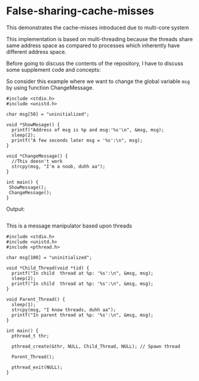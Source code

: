 # False-sharing-cache-misses
This demonstrates the cache-misses introduced due to multi-core system

This implementation is based on multi-threading because the threads share same address space as compared to processes which inherently have different address space.

Before going to discuss the contents of the repository, I have to discuss some supplement code and concepts:

So consider this example where we want to change the global variable  ```msg```  by using function ChangeMessage.
```
#include <stdio.h>
#include <unistd.h>

char msg[50] = "uninitialized";

void *ShowMesage() {
  printf("Address of msg is %p and msg:'%s'\n", &msg, msg);
  sleep(2);
  printf("A few seconds later msg = '%s':\n", msg);
}

void *ChangeMessage() {
  //This doesn't work
  strcpy(msg, "I'm a noob, duhh aa");
}

int main() {
 ShowMessage();
 ChangeMessage();
}

```
Output:
```

```
This is a message manipulator based upon threads

```
#include <stdio.h>
#include <unistd.h>
#include <pthread.h>

char msg[100] = "uninitialized";

void *Child_Thread(void *tid) {
  printf("In child  thread at %p: '%s':\n", &msg, msg);
  sleep(2);
  printf("In child  thread at %p: '%s':\n", &msg, msg);
}

void Parent_Thread() {
  sleep(1);
  strcpy(msg, "I know threads, duhh aa");
  printf("In parent thread at %p: '%s':\n", &msg, msg);
}

int main() {
  pthread_t thr;

  pthread_create(&thr, NULL, Child_Thread, NULL); // Spawn thread

  Parent_Thread();

  pthread_exit(NULL);
}

```

